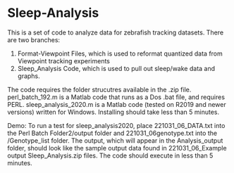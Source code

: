# Sleep-Analysis
This is a set of code to analyze data for zebrafish tracking datasets. 
There are two branches:
1) Format-Viewpoint Files, which is used to reformat quantized data from Viewpoint tracking experiments
2) Sleep_Analysis Code, which is used to pull out sleep/wake data and graphs. 

The code requires the folder strucutres available in the .zip file.
perl_batch_192.m is a Matlab code that runs as a Dos .bat file, and requires PERL. 
sleep_analysis_2020.m is a Matlab code (tested on R2019 and newer versions) written for Windows.
Installing should take less than 5 minutes.

Demo: To run a test for sleep_analysis2020, place 221031_06_DATA.txt into the Perl Batch Folder2/output folder and 221031_06genotype.txt into the /Genotype_list folder. The output, which will appear in the Analysis_output folder, should look like the sample output data found in  221031_06_Example output Sleep_Analysis.zip files.
The code should execute in less than 5 minutes.
